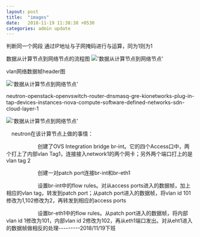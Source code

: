 ```yaml
---
layout: post
title:  "images"
date:   2018-11-19 11:38:38 +0530
categories: admin update
---
```


判断同一个网段
通过IP地址与子网掩码进行与运算，同为1则为1<br>

数据从计算节点到网络节点的流程图
!['数据从计算节点到网络节点']({{site.baseurl}}/images/com_network_frame.png)

vlan网络数据帧header图

!['数据从计算节点到网络节点']({{site.baseurl}}/images/vlan_frame.jpg)


neutron-openstack-openvswitch-router-dnsmasq-gre-kionetworks-plug-in-tap-devices-instances-nova-compute-software-defined-networks-sdn-cloud-layer-1

!['数据从计算节点到网络节点']({{site.baseurl}}/images/neutron-openstack-openvswitch-router-dnsmasq-gre-kionetworks-plug-in-tap-devices-instances-nova-compute-software-defined-networks-sdn-cloud-layer-1.jpg)


　neutron在该计算节点上做的事情：

　　　　　　创建了OVS Integration bridge br-int。它的四个Access口中，两个打上了内部vlan Tag1，连接接入network1的两个网卡；另外两个端口打上的是vlan tag 2

　　　　　　创建一对patch port连接br-int和br-eth1

　　　　　　设置br-int中的flow rules。对从access ports进入的数据帧，加上相应的vlan tag，转发到patch port；从patch port进入的数据帧，将vlan id 101修改为1,102修改为2，再转发到相应的access ports

　　　　　　设置br-eth1中的flow rules。从patch port进入的数据帧，将内部vlan id 1修改为101，内部vlan id 2修改为102，再从eth1端口发出。对从eht1进入的数据帧做相反的处理---------2018/11/19下班